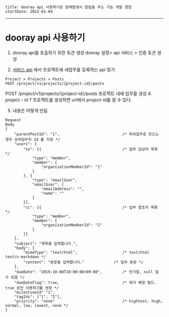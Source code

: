 ```
title: dooray api 사용하기로 장애발생시 알림을 주는 기능 개발 경험 
startDate: 2022-01-04
```
---

# dooray api 사용하기

1. dooray api를 호출하기 위한 토큰 생성
   dooray 설정> api 서비스 > 인증 토큰 생성
   
2. [서비스 api](https://helpdesk.dooray.com/share/pages/9wWo-xwiR66BO5LGshgVTg/2939987647631384419) 에서
   프로젝트에 새업무를 등록하는 api 찾기

```
Project > Projects > Posts
POST /project/v1/projects/{project-id}/posts
```

POST /project/v1/projects/{project-id}/posts
프로젝트 내에 업무를 생성
4\. project \- id ?
프로젝트를 생성하면 url에서 project-id를 알 수 있다.

5. 내용은 어떻게 만듬

```
Request
Body
{
    "parentPostId": "1",                            /* 하위업무로 만드는 경우 상위업무의 Id 를 지정 */
    "users": {
        "to": [{                                    /* 업무 담당자 목록 */
            "type": "member",
            "member": {
                "organizationMemberId": "1"
            }
        }, {
            "type": "emailUser",
            "emailUser": {
                "emailAddress": "",
                "name": ""
            }
        }],
        "cc": [{                                    /* 업무 참조자 목록 */
            "type": "member",
            "member": {
                "organizationMemberId": "2"
            }
        }]
    },
    "subject": "제목을 입력합니다.",
    "body": {
        "mimeType": "text/html",                    /* text/html text/x-markdown */
        "content": "본문을 입력합니다."             /* 업무 본문 */
    },
    "dueDate": "2019-10-08T18:00:00+09:00",         /* 만기일, null 일 수 있음 */
    "dueDateFlag": true,                            /* 제거 예정 필드. true 로만 사용하기를 권장 */
    "milestoneId" "1",
    "tagIds": ["1", "2"],
    "priority": "none"                              /* hightest, high, normal, low, lowest, none */
}
```